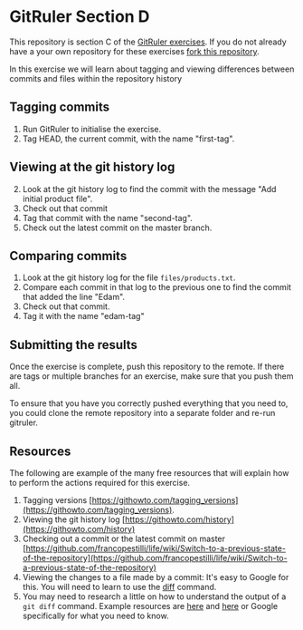 <!--
Marked Style: Github
-->

# GitRuler Section D

This repository is section C of the [GitRuler exercises](https://github.com/UOL-CS/gitruler-exercises). If you do not already have a your own repository for these exercises [fork this repository](https://help.github.com/articles/fork-a-repo/). 

In this exercise we will learn about tagging and viewing differences between commits and files within the repository history

## Tagging commits

1. Run GitRuler to initialise the exercise.
1. Tag HEAD, the current commit, with the name "first-tag".

## Viewing at the git history log

2. Look at the git history log to find the commit with the message "Add initial product file".
3. Check out that commit
4. Tag that commit with the name "second-tag".
5. Check out the latest commit on the master branch.

## Comparing commits 

1. Look at the git history log for the file `files/products.txt`.
2. Compare each commit in that log to the previous one to find the commit that added the line "Edam".
3. Check out that commit.
4. Tag it with the name "edam-tag"

## Submitting the results

Once the exercise is complete, push this repository to the remote. If there are tags or multiple branches for an exercise, make sure that you push them all. 

To ensure that you have you correctly pushed everything that you need to, you could clone the remote repository into a separate folder and re-run gitruler.

## Resources

The following are example of the many free resources that will explain how to perform the actions required for this exercise.

1. Tagging versions [https://githowto.com/tagging_versions](https://githowto.com/tagging_versions).
2. Viewing the git history log [https://githowto.com/history](https://githowto.com/history)
3. Checking out a commit or the latest commit on master [https://github.com/francopestilli/life/wiki/Switch-to-a-previous-state-of-the-repository](https://github.com/francopestilli/life/wiki/Switch-to-a-previous-state-of-the-repository)
4. Viewing the changes to a file made by a commit: It's easy to Google for this. You will need to learn to use the [diff](https://www.atlassian.com/git/tutorials/saving-changes/git-diff) command.
5. You may need to research a little on how to understand the output of a `git diff` command. Example resources are [here](https://medium.com/therobinkim/how-to-read-a-git-diff-6c87a9dc47c5) and [here](https://www.atlassian.com/git/tutorials/saving-changes/git-diff) or Google specifically for what you need to know.